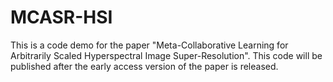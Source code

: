 # MCASR-HSI
This is a code demo for the paper "Meta-Collaborative Learning for Arbitrarily Scaled Hyperspectral Image Super-Resolution".  This code will be published after the early access version of the paper is released.
